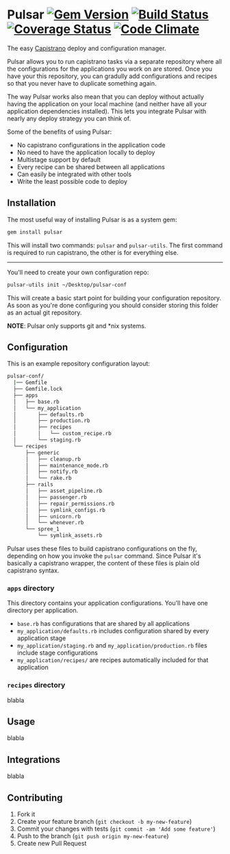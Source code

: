 # Pulsar [![Gem Version](https://badge.fury.io/rb/pulsar.png)](http://badge.fury.io/rb/pulsar) [![Build Status](https://secure.travis-ci.org/nebulab/pulsar.png?branch=master)](http://travis-ci.org/nebulab/pulsar) [![Coverage Status](https://coveralls.io/repos/nebulab/pulsar/badge.png?branch=master)](https://coveralls.io/r/nebulab/pulsar) [![Code Climate](https://codeclimate.com/github/nebulab/pulsar.png)](https://codeclimate.com/github/nebulab/pulsar)

The easy [Capistrano](https://rubygems.org/gems/capistrano) deploy and configuration manager.

Pulsar allows you to run capistrano tasks via a separate repository where all the configurations for the applications you work on are stored.
Once you have your this repository, you can gradully add configurations and recipes so that you never have to duplicate something again.

The way Pulsar works also mean that you can deploy without actually having the application on your local machine (and neither
have all your application dependencies installed). This lets you integrate Pulsar with nearly any deploy strategy you can think of.

Some of the benefits of using Pulsar:
* No capistrano configurations in the application code
* No need to have the application locally to deploy
* Multistage support by default
* Every recipe can be shared between all applications
* Can easily be integrated with other tools
* Write the least possible code to deploy

## Installation

The most useful way of installing Pulsar is as a system gem:

```bash
gem install pulsar
```

This will install two commands: `pulsar` and `pulsar-utils`. The first command is required to run capistrano,
the other is for everything else.

---

You'll need to create your own configuration repo:

```bash
pulsar-utils init ~/Desktop/pulsar-conf
```

This will create a basic start point for building your configuration repository. As soon as you're done configuring
you should consider storing this folder as an actual git repository.

**NOTE**: Pulsar only supports git and *nix systems.

## Configuration

This is an example repository configuration layout:

```bash
pulsar-conf/
  |── Gemfile
  ├── Gemfile.lock
  ├── apps
  │   ├── base.rb
  │   └── my_application
  │       ├── defaults.rb
  │       ├── production.rb
  │       ├── recipes
  │       │   └── custom_recipe.rb
  │       └── staging.rb
  └── recipes
      ├── generic
      │   ├── cleanup.rb
      │   ├── maintenance_mode.rb
      │   ├── notify.rb
      │   └── rake.rb
      ├── rails
      │   ├── asset_pipeline.rb
      │   ├── passenger.rb
      │   ├── repair_permissions.rb
      │   ├── symlink_configs.rb
      │   ├── unicorn.rb
      │   └── whenever.rb
      └── spree_1
          └── symlink_assets.rb
```

Pulsar uses these files to build capistrano configurations on the fly, depending on how you invoke the `pulsar` command.
Since Pulsar it's basically a capistrano wrapper, the content of these files is plain old capistrano syntax.

### `apps` directory

This directory contains your application configurations. You'll have one directory per application.

* `base.rb` has configurations that are shared by all applications
* `my_application/defaults.rb` includes configuration shared by every application stage
* `my_application/staging.rb` and `my_application/production.rb` files include stage configurations
* `my_application/recipes/` are recipes automatically included for that application

### `recipes` directory

blabla

## Usage

blabla

## Integrations

blabla

## Contributing

1. Fork it
2. Create your feature branch (`git checkout -b my-new-feature`)
3. Commit your changes with tests (`git commit -am 'Add some feature'`)
4. Push to the branch (`git push origin my-new-feature`)
5. Create new Pull Request
